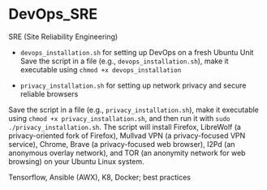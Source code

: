 # DevOps_SRE
SRE (Site Reliability Engineering)

- `devops_installation.sh` for setting up DevOps on a fresh Ubuntu Unit
Save the script in a file (e.g., `devops_installation.sh`), make it executable using `chmod +x devops_installation`

- `privacy_installation.sh` for setting up network privacy and secure reliable browsers

Save the script in a file (e.g., `privacy_installation.sh`), make it executable using `chmod +x privacy_installation.sh`, and then run it with `sudo ./privacy_installation.sh`. The script will install Firefox, LibreWolf (a privacy-oriented fork of Firefox), Mullvad VPN (a privacy-focused VPN service), Chrome, Brave (a privacy-focused web browser), I2Pd (an anonymous overlay network), and TOR (an anonymity network for web browsing) on your Ubuntu Linux system.

Tensorflow, Ansible (AWX), K8, Docker; best practices
